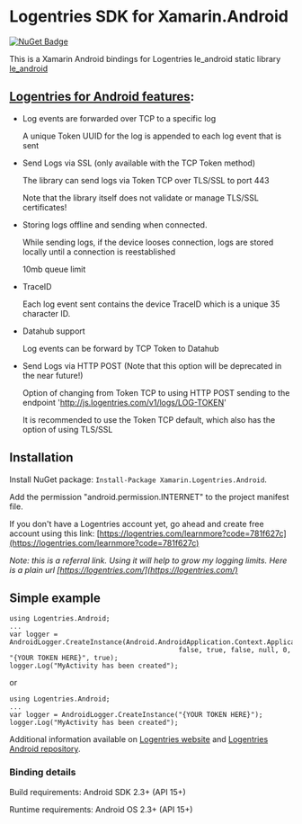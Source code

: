 # Logentries SDK for Xamarin.Android
[![NuGet Badge](https://buildstats.info/nuget/Xamarin.Logentries.Android?includePreReleases=true)](https://www.nuget.org/packages/Xamarin.Logentries.Android/)

This is a Xamarin Android bindings for Logentries le_android static library
[le_android](https://github.com/logentries/le_android)

[Logentries for Android features](https://github.com/LogentriesCommunity/le_android#features):
-------------

- Log events are forwarded over TCP to a specific log

	A unique Token UUID for the log is appended to each log event that is sent

- Send Logs via SSL (only available with the TCP Token method)

	The library can send logs via Token TCP over TLS/SSL to port 443

	Note that the library itself does not validate or manage TLS/SSL certificates!

- Storing logs offline and sending when connected.  

	While sending logs, if the device looses connection, logs are stored locally until a connection is reestablished

	10mb queue limit

- TraceID

	Each log event sent contains the device TraceID which is a unique 35 character ID.

- Datahub support

	Log events can be forward by TCP Token to Datahub

- Send Logs via HTTP POST (Note that this option will be deprecated in the near future!)

	Option of changing from Token TCP to using HTTP POST sending to the endpoint 'http://js.logentries.com/v1/logs/LOG-TOKEN'

	It is recommended to use the Token TCP default, which also has the option of using TLS/SSL

Installation
------------

Install NuGet package: `Install-Package Xamarin.Logentries.Android`.

Add the permission "android.permission.INTERNET" to the project manifest file.

If you don't have a Logentries account yet, go ahead and create free account using this link: [https://logentries.com/learnmore?code=781f627c](https://logentries.com/learnmore?code=781f627c)

_Note: this is a referral link. Using it will help to grow my logging limits. Here is a plain url [https://logentries.com/](https://logentries.com/)_

Simple example
--------------

```
using Logentries.Android;
...
var logger = AndroidLogger.CreateInstance(Android.AndroidApplication.Context.ApplicationContext,
                                          false, true, false, null, 0, "{YOUR TOKEN HERE}", true);
logger.Log("MyActivity has been created");
```

or 

```
using Logentries.Android;
...
var logger = AndroidLogger.CreateInstance("{YOUR TOKEN HERE}");
logger.Log("MyActivity has been created");
```

Additional information available on [Logentries website](https://logentries.com) and [Logentries Android repository](https://github.com/LogentriesCommunity/le_android).


### Binding details
Build requirements: Android SDK 2.3+ (API 15+)

Runtime requirements: Android OS 2.3+ (API 15+)
